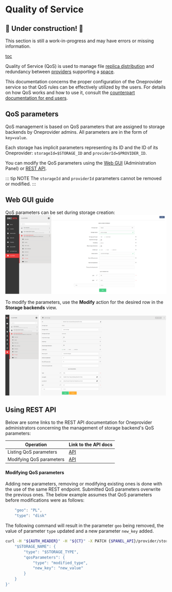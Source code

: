 # Quality of Service

## 🚧 Under construction! 🚧

This section is still a work-in-progress and may have errors or missing information.

[toc][1]

Quality of Service (QoS) is used to manage file [replica distribution][] and redundancy
between [providers][] supporting a [space][].

This documentation concerns the proper configuration of the Oneprovider service
so that QoS rules can be effectively utilized by the users. For details on how
QoS works and how to use it, consult the [counterpart documentation for end users][users-qos].

## QoS parameters

QoS management is based on QoS parameters that are assigned to storage backends
by Oneprovider admins. All parameters are in the form of `key=value`.

Each storage has implicit parameters representing its ID and the ID of its Oneprovider:
`storageId=$STORAGE_ID` and `providerId=$PROVIDER_ID`.

You can modify the QoS parameters using the [Web GUI][] (Administration Panel) or [REST API][].

::: tip NOTE
The `storageId` and `providerId` parameters cannot be removed or modified.
:::

## Web GUI guide

QoS parameters can be set during storage creation:
![screen-create-storage][]

To modify the parameters, use the **Modify** action for the desired row in the **Storage backends** view.

![screen-modify-storage][]

## Using REST API

Below are some links to the REST API documentation for Oneprovider administrators concerning the management
of storage backend's QoS parameters:

| Operation                | Link to the API docs         |
| ------------------------ | ---------------------------- |
| Listing QoS parameters   | [API][list-qos-parameters]   |
| Modifying QoS parameters | [API][modify-qos-parameters] |

#### Modifying QoS parameters

<!-- @TODO VFS-6429 Update example after storage modify endpoint is reworked -->

Adding new parameters, removing or modifying existing ones is done with the use of the
same REST endpoint. Submitted QoS parameters overwrite the previous ones.
The below example assumes that QoS parameters before modifications were as follows:

```js
    "geo": "PL",
    "type": "disk"
```

The following command will result in the parameter `geo` being removed, the value of parameter `type` updated
and a new parameter `new_key` added.

```bash
curl -H "${AUTH_HEADER}" -H "${CT}" -X PATCH {$PANEL_API}/provider/storages/$STORAGE_ID -d '{
    "$STORAGE_NAME": {
        "type": "$STORAGE_TYPE",
        "qosParameters": {
            "type": "modified_type",
            "new_key": "new_value"
        }
    }
}'
```

<!-- references -->

[1]: <>

[replica distribution]: ../../../user-guide/data-distribution.md

[providers]: ../../../user-guide/providers.md

[space]: ../../../user-guide/spaces.md

[users-qos]: ../../../user-guide/qos.md#Basics

[Web GUI]: ../administration-panel.md

[REST API]: ./rest-api.md

[list-qos-parameters]: https://onedata.org/#/home/api/stable/onepanel?anchor=operation/get_storage_details

[modify-qos-parameters]: https://onedata.org/#/home/api/stable/onepanel?anchor=operation/modify_storage

[screen-create-storage]: ../../../../images/admin-guide/oneprovider/configuration/qos/qos-params-create-storage.png

[screen-modify-storage]: ../../../../images/admin-guide/oneprovider/configuration/qos/qos-params-modify-storage.png
